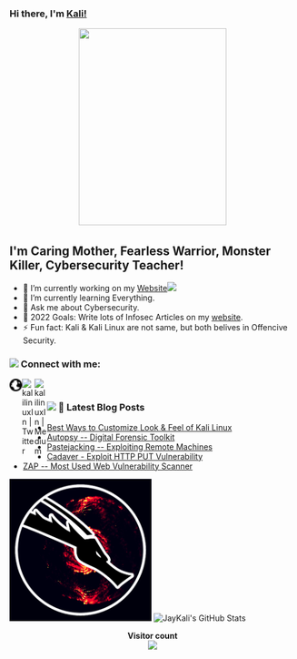 ### Hi there, I'm [Kali!](https://www.kalilinux.in) 

<p align="center">
  <img width="260" height="346" src="https://raw.githubusercontent.com/jaykali/jaykali/master/kali.gif">
</p>

## I'm Caring Mother, Fearless Warrior, Monster Killer, Cybersecurity Teacher!
 - 🔭 I’m currently working on my [Website](https://www.kalilinux.in)<img src="https://media.giphy.com/media/WUlplcMpOCEmTGBtBW/giphy.gif" width="50">
  - 🌱 I’m currently learning Everything.
  - 💬 Ask me about Cybersecurity.
  - 🥅 2022 Goals: Write lots of Infosec Articles on my [website](https://www.kalilinux.in).
  - ⚡ Fun fact: Kali & Kali Linux are not same, but both belives in Offencive Security.

### <img height="30" src="https://raw.githubusercontent.com/jaykali/jaykali/master/soulgem-homura.gif"/> Connect with me:

[<img align="left" alt="kalilinux.in" width="22px" src="https://raw.githubusercontent.com/iconic/open-iconic/master/svg/globe.svg" />][website]
[<img align="left" alt="kalilinuxIn | Twitter" width="22px" src="https://cdn.jsdelivr.net/npm/simple-icons@v3/icons/twitter.svg" />][twitter]
[<img align="left" alt="kalilinuxIn | Medium" width="22px" src="https://raw.githubusercontent.com/jaykali/jaykali/master/github.png" />][github]

<br />

### <img height="30" src="https://raw.githubusercontent.com/jaykali/jaykali/master/soulgem-sayaka.gif"/> 📕 Latest Blog Posts
<!-- BLOG-POST-LIST:START -->
- [Best Ways to Customize Look &amp; Feel of Kali Linux](https://www.kalilinux.in/2020/04/customize-kali-linux-2020.html)
- [Autopsy -- Digital Forensic Toolkit](https://www.kalilinux.in/2020/04/autopsy-kali-linux-2020.html)
- [Pastejacking -- Exploiting Remote Machines](https://www.kalilinux.in/2020/04/pastejacking-attack-using-pastejacker-kali-linux-2020.html)
- [Cadaver - Exploit HTTP PUT Vulnerability](https://www.kalilinux.in/2021/06/cadaver-exploit-http-put-vulnerability-kali-linux.html)
- [ZAP -- Most Used Web Vulnerability Scanner](https://www.kalilinux.in/2021/01/zap-kali-linux.html)
<!-- BLOG-POST-LIST:END -->
<img width="250" height="250" src="https://raw.githubusercontent.com/jaykali/jaykali/master/kali%20dragon.gif"/>
<img src="https://github-readme-stats.vercel.app/api?username=jaykali&&show_icons=true&theme=radical&line_height=27&v=5" alt="JayKali's GitHub Stats" />
<p align="center"> 
  <b>Visitor count</b><br>
  <img src="https://profile-counter.glitch.me/jaykali/count.svg" />
</p>



[website]: https://www.kalilinux.in
[twitter]: https://twitter.com/KaliLinux_in
[github]: https://github.com/jaykali
